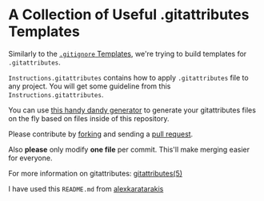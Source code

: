 # A Collection of Useful .gitattributes Templates

Similarly to the [`.gitignore` Templates][gt], we're trying to build
templates for `.gitattributes`.

`Instructions.gitattributes` contains how to apply `.gitattributes` file to any project.
You will get some guideline from this `Instructions.gitattributes`.

You can use [this handy dandy generator](https://richienb.github.io/gitattributes-generator) to generate your gitattributes files on the fly based on files inside of this repository.

Please contribute by [forking][fk] and sending a [pull request][pr].

Also **please** only modify **one file** per commit. This'll
make merging easier for everyone.

For more information on gitattributes: [gitattributes(5)][g5]

[gt]: https://github.com/github/gitignore
[fk]: http://help.github.com/forking/
[pr]: http://help.github.com/pull-requests/
[g5]: http://schacon.github.com/git/gitattributes.html

I have used this `README.md` from [alexkaratarakis](https://github.com/alexkaratarakis/gitattributes/blob/master/README.md)
